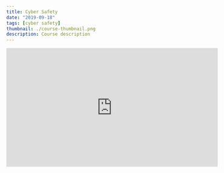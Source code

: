```yaml
---
title: Cyber Safety
date: "2019-09-18"
tags: [cyber safety]
thumbnail: ./course-thumbnail.png
description: Course description
---
```


<iframe width="560" height="315" src="https://www.youtube.com/embed/dQw4w9WgXcQ" frameborder="0" allow="accelerometer; autoplay; clipboard-write; encrypted-media; gyroscope; picture-in-picture" allowfullscreen></iframe>